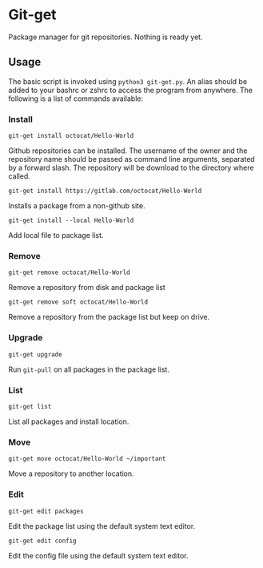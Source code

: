 # Git-get

Package manager for git repositories. Nothing is ready yet.

## Usage

The basic script is invoked using `python3 git-get.py`. An alias should be
added to your bashrc or zshrc to access the program from anywhere. The
following is a list of commands available:

### Install

`git-get install octocat/Hello-World`

Github repositories can be installed. The username of the owner and the
repository name should be passed as command line arguments, separated by a
forward slash. The repository will be download to the directory where called.

`git-get install https://gitlab.com/octocat/Hello-World`

Installs a package from a non-github site.

`git-get install --local Hello-World`

Add local file to package list.

### Remove

`git-get remove octocat/Hello-World`

Remove a repository from disk and package list

`git-get remove soft octocat/Hello-World`

Remove a repository from the package list but keep on drive.

### Upgrade

`git-get upgrade`

Run `git-pull` on all packages in the package list.

### List

`git-get list`

List all packages and install location.

### Move

`git-get move octocat/Hello-World ~/important`

Move a repository to another location.

### Edit

`git-get edit packages`

Edit the package list using the default system text editor.

`git-get edit config`

Edit the config file using the default system text editor.
